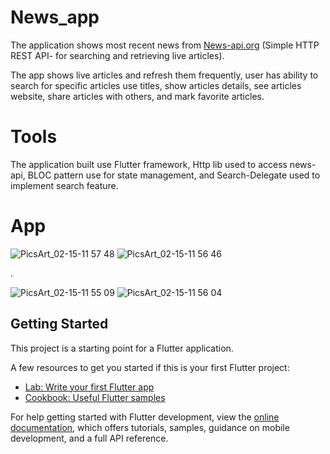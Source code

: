 # News_app

The application shows most recent news from [News-api.org](https://newsapi.org/) (Simple HTTP REST API- for searching and retrieving live articles).

The app shows live articles and refresh them frequently, user has ability to search for specific articles use titles, show articles details, see articles website, share articles with others, and mark favorite articles.

# Tools
The application built use Flutter framework, Http lib used to access news-api, BLOC pattern use for state management, and Search-Delegate used to implement search feature.

# App
![PicsArt_02-15-11 57 48](https://user-images.githubusercontent.com/24944117/219025674-b4e12643-f718-403e-8bbf-35da07413e6a.png)
![PicsArt_02-15-11 56 46](https://user-images.githubusercontent.com/24944117/219025694-b812239c-e9c4-4f96-a628-4e05263b7399.png)

.

![PicsArt_02-15-11 55 09](https://user-images.githubusercontent.com/24944117/219027732-b560e690-a178-40e4-b861-995a7b76a9de.png)
![PicsArt_02-15-11 56 04](https://user-images.githubusercontent.com/24944117/219027758-60931bf0-1c8c-43ee-8f43-c1e918b437e4.png)

## Getting Started

This project is a starting point for a Flutter application.

A few resources to get you started if this is your first Flutter project:

- [Lab: Write your first Flutter app](https://docs.flutter.dev/get-started/codelab)
- [Cookbook: Useful Flutter samples](https://docs.flutter.dev/cookbook)

For help getting started with Flutter development, view the
[online documentation](https://docs.flutter.dev/), which offers tutorials,
samples, guidance on mobile development, and a full API reference.
